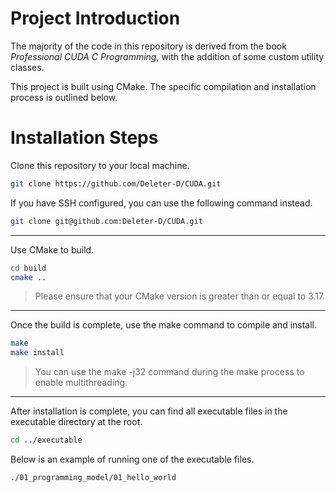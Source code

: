 # Project Introduction

The majority of the code in this repository is derived from the book *Professional CUDA C Programming*, with the addition of some custom utility classes.

This project is built using CMake. The specific compilation and installation process is outlined below.

# Installation Steps

Clone this repository to your local machine.

```sh
git clone https://github.com/Deleter-D/CUDA.git
```

If you have SSH configured, you can use the following command instead.

```sh
git clone git@github.com:Deleter-D/CUDA.git
```

---

Use CMake to build.

```sh
cd build
cmake ..
```

> Please ensure that your CMake version is greater than or equal to 3.17.

---

Once the build is complete, use the make command to compile and install.

```sh
make
make install
```

> You can use the make -j32 command during the make process to enable multithreading.

---

After installation is complete, you can find all executable files in the executable directory at the root.

```sh
cd ../executable
```
Below is an example of running one of the executable files.

```sh
./01_programming_model/01_hello_world
```